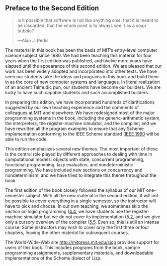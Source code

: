 ## Preface to the Second Edition

> Is it possible that software is not like anything else, that it is
> meant to be discarded: that the whole point is to always see it as a
> soap bubble?
>
> —Alan J. Perlis

The material in this book has been the basis of MIT’s entry-level
computer science subject since 1980. We had been teaching this material
for four years when the first edition was published, and twelve more
years have elapsed until the appearance of this second edition. We are
pleased that our work has been widely adopted and incorporated into
other texts. We have seen our students take the ideas and programs in
this book and build them in as the core of new computer systems and
languages. In literal realization of an ancient Talmudic pun, our
students have become our builders. We are lucky to have such capable
students and such accomplished builders.

In preparing this edition, we have incorporated hundreds of
clarifications suggested by our own teaching experience and the comments
of colleagues at MIT and elsewhere. We have redesigned most of the major
programming systems in the book, including the generic-arithmetic
system, the interpreters, the register-machine simulator, and the
compiler; and we have rewritten all the program examples to ensure that
any Scheme implementation conforming to the IEEE Scheme standard ([IEEE
1990](References.xhtml) will be able to run the code.

This edition emphasizes several new themes. The most important of these
is the central role played by different approaches to dealing with time
in computational models: objects with state, concurrent programming,
functional programming, lazy evaluation, and nondeterministic
programming. We have included new sections on concurrency and
nondeterminism, and we have tried to integrate this theme throughout the
book.

The first edition of the book closely followed the syllabus of our MIT
one-semester subject. With all the new material in the second edition,
it will not be possible to cover everything in a single semester, so the
instructor will have to pick and choose. In our own teaching, we
sometimes skip the section on logic programming
([4.4](4_002e4.xhtml), we have students use the
register-machine simulator but we do not cover its implementation
([5.2](5_002e2.xhtml), and we give only a cursory overview
of the compiler ([5.5](5_002e5.xhtml). Even so, this is
still an intense course. Some instructors may wish to cover only the
first three or four chapters, leaving the other material for subsequent
courses.

The World-Wide-Web site <http://mitpress.mit.edu/sicp> provides support
for users of this book. This includes programs from the book, sample
programming assignments, supplementary materials, and downloadable
implementations of the Scheme dialect of Lisp.
